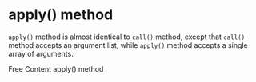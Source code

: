 # apply() method

`apply()` method is almost identical to `call()` method, except that `call()` method accepts an argument list, while `apply()` method accepts a single array of arguments.

<ResourceGroupTitle>Free Content</ResourceGroupTitle>
<BadgeLink colorScheme='yellow' badgeText='Read' href='https://developer.mozilla.org/en-US/docs/Web/JavaScript/Reference/Global_Objects/Function/apply'>apply() method</BadgeLink>